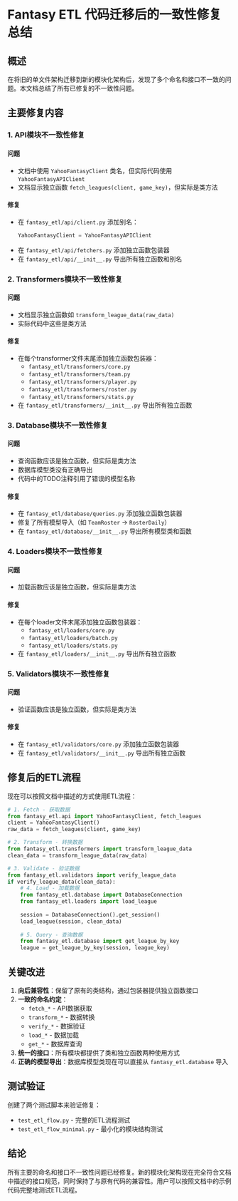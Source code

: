 # Fantasy ETL 代码迁移后的一致性修复总结

## 概述

在将旧的单文件架构迁移到新的模块化架构后，发现了多个命名和接口不一致的问题。本文档总结了所有已修复的不一致性问题。

## 主要修复内容

### 1. API模块不一致性修复

#### 问题
- 文档中使用 `YahooFantasyClient` 类名，但实际代码使用 `YahooFantasyAPIClient`
- 文档显示独立函数 `fetch_leagues(client, game_key)`，但实际是类方法

#### 修复
- 在 `fantasy_etl/api/client.py` 添加别名：
  ```python
  YahooFantasyClient = YahooFantasyAPIClient
  ```
- 在 `fantasy_etl/api/fetchers.py` 添加独立函数包装器
- 在 `fantasy_etl/api/__init__.py` 导出所有独立函数和别名

### 2. Transformers模块不一致性修复

#### 问题
- 文档显示独立函数如 `transform_league_data(raw_data)`
- 实际代码中这些是类方法

#### 修复
- 在每个transformer文件末尾添加独立函数包装器：
  - `fantasy_etl/transformers/core.py`
  - `fantasy_etl/transformers/team.py`
  - `fantasy_etl/transformers/player.py`
  - `fantasy_etl/transformers/roster.py`
  - `fantasy_etl/transformers/stats.py`
- 在 `fantasy_etl/transformers/__init__.py` 导出所有独立函数

### 3. Database模块不一致性修复

#### 问题
- 查询函数应该是独立函数，但实际是类方法
- 数据库模型类没有正确导出
- 代码中的TODO注释引用了错误的模型名称

#### 修复
- 在 `fantasy_etl/database/queries.py` 添加独立函数包装器
- 修复了所有模型导入（如 `TeamRoster` → `RosterDaily`）
- 在 `fantasy_etl/database/__init__.py` 导出所有模型类和函数

### 4. Loaders模块不一致性修复

#### 问题
- 加载函数应该是独立函数，但实际是类方法

#### 修复
- 在每个loader文件末尾添加独立函数包装器：
  - `fantasy_etl/loaders/core.py`
  - `fantasy_etl/loaders/batch.py`
  - `fantasy_etl/loaders/stats.py`
- 在 `fantasy_etl/loaders/__init__.py` 导出所有独立函数

### 5. Validators模块不一致性修复

#### 问题
- 验证函数应该是独立函数，但实际是类方法

#### 修复
- 在 `fantasy_etl/validators/core.py` 添加独立函数包装器
- 在 `fantasy_etl/validators/__init__.py` 导出所有独立函数

## 修复后的ETL流程

现在可以按照文档中描述的方式使用ETL流程：

```python
# 1. Fetch - 获取数据
from fantasy_etl.api import YahooFantasyClient, fetch_leagues
client = YahooFantasyClient()
raw_data = fetch_leagues(client, game_key)

# 2. Transform - 转换数据
from fantasy_etl.transformers import transform_league_data
clean_data = transform_league_data(raw_data)

# 3. Validate - 验证数据
from fantasy_etl.validators import verify_league_data
if verify_league_data(clean_data):
    # 4. Load - 加载数据
    from fantasy_etl.database import DatabaseConnection
    from fantasy_etl.loaders import load_league
    
    session = DatabaseConnection().get_session()
    load_league(session, clean_data)
    
    # 5. Query - 查询数据
    from fantasy_etl.database import get_league_by_key
    league = get_league_by_key(session, league_key)
```

## 关键改进

1. **向后兼容性**：保留了原有的类结构，通过包装器提供独立函数接口
2. **一致的命名约定**：
   - `fetch_*` - API数据获取
   - `transform_*` - 数据转换
   - `verify_*` - 数据验证
   - `load_*` - 数据加载
   - `get_*` - 数据库查询
3. **统一的接口**：所有模块都提供了类和独立函数两种使用方式
4. **正确的模型导出**：数据库模型类现在可以直接从 `fantasy_etl.database` 导入

## 测试验证

创建了两个测试脚本来验证修复：
- `test_etl_flow.py` - 完整的ETL流程测试
- `test_etl_flow_minimal.py` - 最小化的模块结构测试

## 结论

所有主要的命名和接口不一致性问题已经修复。新的模块化架构现在完全符合文档中描述的接口规范，同时保持了与原有代码的兼容性。用户可以按照文档中的示例代码完整地测试ETL流程。